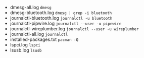 * dmesg-all.log `dmesg`
* dmesg-bluetooth.log `dmesg | grep -i bluetooth`
* journalctl-bluetooth.log `journalctl -u bluetooth`
* journalctl-pipwire.log `journalctl --user -u pipewire`
* journalctl-wireplumber.log `journalctl --user -u wireplumber`
* journalctl-all.log `journalctl`
* installed-packages.txt `pacman -Q`
* lspci.log `lspci`
* lsusb.log `lsusb`
